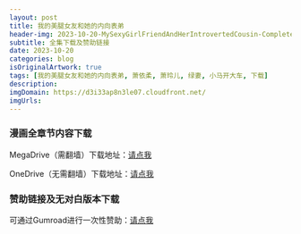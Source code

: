 ```yaml
---
layout: post
title: 我的美腿女友和她的内向表弟
header-img: 2023-10-20-MySexyGirlFriendAndHerIntrovertedCousin-Completedownload/227.1.jpg
subtitle: 全集下载及赞助链接
date: 2023-10-20
categories: blog
isOriginalArtwork: true
tags: [我的美腿女友和她的内向表弟, 萧依柔, 萧玲儿, 绿妻, 小马开大车, 下载]
description:
imgDomain: https://d3i33ap8n3le07.cloudfront.net/
imgUrls:
---
```

### 漫画全章节内容下载

MegaDrive（需翻墙）下载地址：[请点我](hhttps://mega.nz/file/6N0UVYZZ#ro81K4f5SyCx0JN2YhL3B0VedPCloVAWrHmqQANF4gc "MegaDrive")

OneDrive（无需翻墙）下载地址：[请点我](https://1drv.ms/u/c/f9656244127449a9/EalJdBJEYmUggPlsAAAAAAABYwPINlBlHdhs9lgNOfu6IA?e=fChmLJ "OneDrive")

### 赞助链接及无对白版本下载

可通过Gumroad进行一次性赞助：[请点我](https://weloventr4ever.gumroad.com/l/MySexyGirlFriendAndHerIntrovertedCousinWithoutDialogue)
